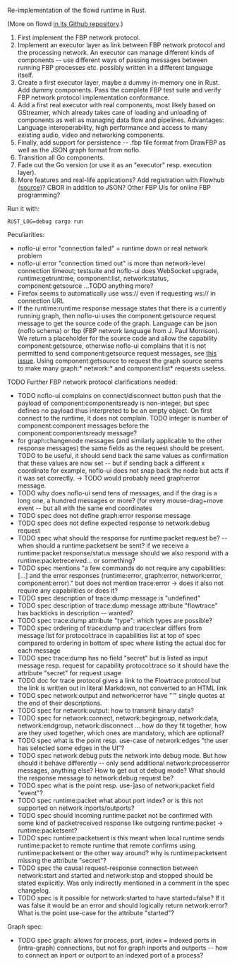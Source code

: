 Re-implementation of the flowd runtime in Rust.

(More on flowd [in its Github repository](https://github.com/ERnsTL/flowd).)

1. First implement the FBP network protocol.
2. Implement an executor layer as link between FBP network protocol and the processing network. An executor can manage different kinds of components -- use different ways of passing messages between running FBP processes etc. possibly written in a different language itself.
3. Create a first executor layer, maybe a dummy in-memory one in Rust. Add dummy components. Pass the complete FBP test suite and verify FBP network protocol implementation conformance.
4. Add a first real executor with real components, most likely based on GStreamer, which already takes care of loading and unloading of components as well as managing data flow and pipelines. Advantages: Language interoperability, high performance and access to many existing audio, video and networking components.
5. Finally, add support for persistence -- .fbp file format from DrawFBP as well as the JSON graph format from noflo.
6. Transition all Go components.
7. Fade out the Go version (or use it as an "executor" resp. execution layer).
8. More features and real-life applications? Add registration with Flowhub ([source](https://github.com/flowbased/protocol-examples/blob/master/python/flowhub_register.py))? CBOR in addition to JSON? Other FBP UIs for online FBP programming?

Run it with:

```
RUST_LOG=debug cargo run
```

Peculiarities:

* noflo-ui error "connection failed" = runtime down or real network problem
* noflo-ui error "connection timed out" is more than network-level connection timeout; testsuite and noflo-ui does WebSocket upgrade, runtime:getruntime, component:list, network:status, component:getsource ...TODO anything more?
* Firefox seems to automatically use wss:// even if requesting ws:// in connection URL
* If the runtime:runtime response message states that there is a currently running graph, then noflo-ui uses the component:getsource request message to get the source code of the graph. Language can be json (noflo schema) or fbp (FBP network language from J. Paul Morrison). We return a placeholder for the source code and allow the capability component:getsource, otherwise noflo-ui complains that it is not permitted to send component:getsource request messages, see [this issue](https://github.com/noflo/noflo-ui/issues/1019). Using component:getsource to request the graph source seems to make many graph:* network:* and component:list* requests useless.

TODO Further FBP network protocol clarifications needed:

* TODO noflo-ui complains on connect/disconnect button push that the payload of component:componentsready is non-integer, but spec defines no payload thus interpreted to be an empty object. On first connect to the runtime, it does not complain. TODO integer is number of component:component messages before the component:componentsready message?
* for graph:changenode messages (and similarly applicable to the other response messages) the same fields as the request should be present. TODO to be useful, it should send back the same values as confirmation that these values are now set -- but if sending back a different x coordinate for example, noflo-ui does not snap back the node but acts if it was set correctly. -> TODO would probably need graph:error message.
* TODO why does noflo-ui send tens of messages, and if the drag is a long one, a hundred messages or more? (for every mouse-drag+move event -- but all with the same end coordinates
* TODO spec does not define graph:error response message
* TODO spec does not define expected response to network:debug request
* TODO spec what should the response for runtime:packet request be? -- when should a runtime:packetsent be sent? if we receive a runtime:packet response/status message should we also respond with a runtime:packetreceived... or something?
* TODO spec mentions "a few commands do not require any capabilities: [...] and the error responses (runtime:error, graph:error, network:error, component:error)." but does not mention trace:error -> does it also not require any capabilities or does it?
* TODO spec description of trace:dump message is "undefined"
* TODO spec description of trace:dump message attribute "flowtrace" has backticks in description -- wanted?
* TODO spec trace:dump attribute "type": which types are possible?
* TODO spec ordering of trace:dump and trace:clear differs from message list for protocol:trace in capabilities list at top of spec compared to ordering in bottom of spec where listing the actual doc for each message
* TODO spec trace:dump has no field "secret" but is listed as input message resp. request for capability protocol:trace so it should have the attribute "secret" for request usage
* TODO doc for trace protocol gives a link to the Flowtrace protocol but the link is written out in literal Markdown, not converted to an HTML link
* TODO spec network:output and network:error have "'" single quotes at the end of their descriptions.
* TODO spec for network:output: how to transmit binary data?
* TODO spec for network:connect, network:begingroup, network:data, network:endgroup, network:disconnect ... how do they fit together, how are they used together, which ones are mandatory, which are optional?
* TODO spec what is the point resp. use-case of network:edges "the user has selected some edges in the UI"?
* TODO spec network:debug puts the network into debug mode. But how should it behave differently -- only send additional network:processerror messages, anything else? How to get out ot debug mode? What should the response message to network:debug request be?
* TODO spec what is the point resp. use-]aso of network:packet field "event"?
* TODO spec runtime:packet what about port index? or is this not supported on network inports/outports?
* TODO spec should incoming runtime:packet not be confirmed with some kind of packetreceived response like outgoing runtime:packet -> runtime:packetsent?
* TODO spec runtime:packetsent is this meant when local runtime sends runtime:packet to remote runtime that remote confirms using runtime:packetsent or the other way around? why is runtime:packetsent missing the attribute "secret"?
* TODO spec the causal request-response connection between network:start and started and network:stop and stopped should be stated explicitly. Was only indirectly mentioned in a comment in the spec changelog.
* TODO spec is it possible for network:started to have started=false? If it was false it would be an error and should logically return network:error? What is the point use-case for the attribute "started"?

Graph spec:

* TODO spec graph: allows for process, port, index = indexed ports in (intra-graph) connections, but not for graph inports and outports -- how to connect an inport or outport to an indexed port of a process?